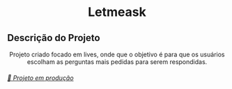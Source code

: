 <h1 align="center">Letmeask</h1>

## Descrição do Projeto
<p align="center">Projeto criado focado em lives, onde que o objetivo é para que os usuários escolham as perguntas mais pedidas para serem respondidas.</p>

<h6>
    <a href="https://letmeask-nlw-3bdf8.web.app/">🔗 Projeto em produção</a>
</h6>
